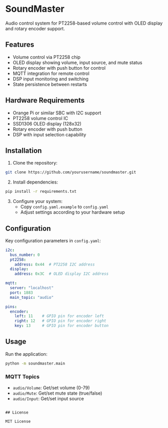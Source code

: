 # SoundMaster

Audio control system for PT2258-based volume control with OLED display and rotary encoder support.

## Features

- Volume control via PT2258 chip
- OLED display showing volume, input source, and mute status
- Rotary encoder with push button for control
- MQTT integration for remote control
- DSP input monitoring and switching
- State persistence between restarts

## Hardware Requirements

- Orange Pi or similar SBC with I2C support
- PT2258 volume control IC
- SSD1306 OLED display (128x32)
- Rotary encoder with push button
- DSP with input selection capability

## Installation

1. Clone the repository:
```bash
git clone https://github.com/yourusername/soundmaster.git
```

2. Install dependencies:
```bash
pip install -r requirements.txt
```

3. Configure your system:
   - Copy `config.yaml.example` to `config.yaml`
   - Adjust settings according to your hardware setup

## Configuration

Key configuration parameters in `config.yaml`:

```yaml
i2c:
  bus_number: 0
  pt2258:
    address: 0x44  # PT2258 I2C address
  display:
    address: 0x3C  # OLED display I2C address

mqtt:
  server: "localhost"
  port: 1883
  main_topic: "audio"

pins:
  encoder:
    left: 11    # GPIO pin for encoder left
    right: 12   # GPIO pin for encoder right
    key: 13     # GPIO pin for encoder button
```

## Usage

Run the application:
```bash
python -m soundmaster.main
```

### MQTT Topics

- `audio/Volume`: Get/set volume (0-79)
- `audio/Mute`: Get/set mute state (true/false)
- `audio/Input`: Get/set input source
```

## License

MIT License